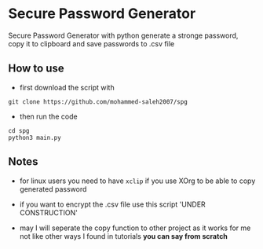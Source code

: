# Secure Password Generator

Secure Password Generator with python generate a stronge password, copy it to clipboard and save passwords to .csv file 

## How to use
- first download the script with
```
git clone https://github.com/mohammed-saleh2007/spg
```

- then run the code

```
cd spg
python3 main.py
```
## Notes

- for linux users you need to have `xclip` if you use XOrg to be able to copy generated password

- if you want to encrypt the .csv file use this script 'UNDER CONSTRUCTION'

- may I will seperate the copy function to other project as it works for me not like other ways I found in tutorials **you can say from scratch**


